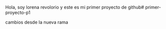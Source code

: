 Hola, soy lorena revolorio y este es mi primer proyecto de github# primer-proyecto-p1

cambios desde la nueva rama